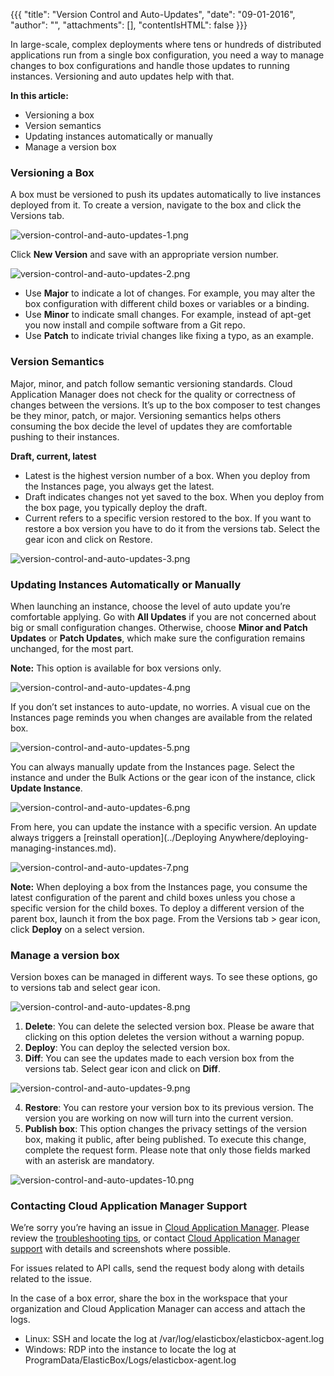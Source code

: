 {{{
"title": "Version Control and Auto-Updates",
"date": "09-01-2016",
"author": "",
"attachments": [],
"contentIsHTML": false
}}}

In large-scale, complex deployments where tens or hundreds of distributed applications run from a single box configuration, you need a way to manage changes to box configurations and handle those updates to running instances. Versioning and auto updates help with that.

**In this article:**

* Versioning a box
* Version semantics
* Updating instances automatically or manually
* Manage a version box

### Versioning a Box

A box must be versioned to push its updates automatically to live instances deployed from it. To create a version, navigate to the box and click the Versions tab.

![version-control-and-auto-updates-1.png](../../images/cloud-application-manager/version-control-and-auto-updates-1.png)

Click **New Version** and save with an appropriate version number.

![version-control-and-auto-updates-2.png](../../images/cloud-application-manager/version-control-and-auto-updates-2.png)

* Use **Major** to indicate a lot of changes. For example, you may alter the box configuration with different child boxes or variables or a binding.
* Use **Minor** to indicate small changes. For example, instead of apt-get you now install and compile software from a Git repo.
* Use **Patch** to indicate trivial changes like fixing a typo, as an example.

### Version Semantics

Major, minor, and patch follow semantic versioning standards. Cloud Application Manager does not check for the quality or correctness of changes between the versions. It’s up to the box composer to test changes be they minor, patch, or major. Versioning semantics helps others consuming the box decide the level of updates they are comfortable pushing to their instances.

**Draft, current, latest**

* Latest is the highest version number of a box. When you deploy from the Instances page, you always get the latest.
* Draft indicates changes not yet saved to the box. When you deploy from the box page, you typically deploy the draft.
* Current refers to a specific version restored to the box. If you want to restore a box version you have to do it from the versions tab. Select the gear icon and click on Restore.

![version-control-and-auto-updates-3.png](../../images/cloud-application-manager/version-control-and-auto-updates-3.png)

### Updating Instances Automatically or Manually

When launching an instance, choose the level of auto update you’re comfortable applying. Go with **All Updates** if you are not concerned about big or small configuration changes. Otherwise, choose **Minor and Patch Updates** or **Patch Updates**, which make sure the configuration remains unchanged, for the most part.

**Note:** This option is available for box versions only.

![version-control-and-auto-updates-4.png](../../images/cloud-application-manager/version-control-and-auto-updates-4.png)

If you don’t set instances to auto-update, no worries. A visual cue on the Instances page reminds you when changes are available from the related box.

![version-control-and-auto-updates-5.png](../../images/cloud-application-manager/version-control-and-auto-updates-5.png)

You can always manually update from the Instances page. Select the instance and under the Bulk Actions or the gear icon of the instance, click **Update Instance**.

![version-control-and-auto-updates-6.png](../../images/cloud-application-manager/version-control-and-auto-updates-6.png)

From here, you can update the instance with a specific version. An update always triggers a [reinstall operation](../Deploying Anywhere/deploying-managing-instances.md).

![version-control-and-auto-updates-7.png](../../images/cloud-application-manager/version-control-and-auto-updates-7.png)

**Note:** When deploying a box from the Instances page, you consume the latest configuration of the parent and child boxes unless you chose a specific version for the child boxes. To deploy a different version of the parent box, launch it from the box page. From the Versions tab > gear icon, click **Deploy** on a select version.

### Manage a version box

Version boxes can be managed in different ways. To see these options, go to versions tab and select gear icon.

![version-control-and-auto-updates-8.png](../../images/cloud-application-manager/version-control-and-auto-updates-8.png)

1. **Delete**: You can delete the selected version box. Please be aware that clicking on this option deletes the version without a warning popup.
2. **Deploy**: You can deploy the selected version box.
3. **Diff**: You can see the updates made to each version box from the versions tab. Select gear icon and click on **Diff**.

![version-control-and-auto-updates-9.png](../../images/cloud-application-manager/version-control-and-auto-updates-9.png)

4. **Restore**: You can restore your version box to its previous version. The version you are working on now will turn into the current version.
5. **Publish box**: This option changes the privacy settings of the version box, making it public, after being published.  To execute this change, complete the request form. Please note that only those fields marked with an asterisk are mandatory.

![version-control-and-auto-updates-10.png](../../images/cloud-application-manager/version-control-and-auto-updates-10.png)

### Contacting Cloud Application Manager Support

We’re sorry you’re having an issue in [Cloud Application Manager](https://www.ctl.io/cloud-application-manager/). Please review the [troubleshooting tips](../Troubleshooting/troubleshooting-tips.md), or contact [Cloud Application Manager support](mailto:incident@CenturyLink.com) with details and screenshots where possible.

For issues related to API calls, send the request body along with details related to the issue.

In the case of a box error, share the box in the workspace that your organization and Cloud Application Manager can access and attach the logs.
* Linux: SSH and locate the log at /var/log/elasticbox/elasticbox-agent.log
* Windows: RDP into the instance to locate the log at ProgramData/ElasticBox/Logs/elasticbox-agent.log
